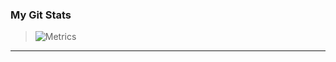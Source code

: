 ### My Git Stats

> ![Metrics](https://metrics.lecoq.io/solimanhossain?template=classic&base.indepth=true&base.hireable=true&isocalendar=1&base=header%2C%20activity%2C%20community%2C%20repositories%2C%20metadata&base.indepth=true&base.hireable=true&base.skip=false&isocalendar=false&isocalendar.duration=half-year&config.timezone=Asia%2FDhaka&config.twemoji=true&config.octicon=true)

---
